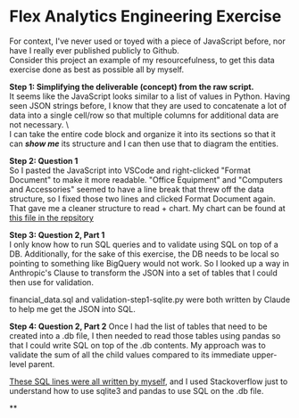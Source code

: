 # Flex Analytics Engineering Exercise

For context, I've never used or toyed with a piece of JavaScript before, nor have I really ever published publicly to Github. \
Consider this project an example of my resourcefulness, to get this data exercise done as best as possible all by myself.

**Step 1: Simplifying the deliverable (concept) from the raw script.** \
It seems like the JavaScript looks similar to a list of values in Python. Having seen JSON strings before, I know that they are used to concatenate a lot of data into a single cell/row so that multiple columns for additional data are not necessary. \ 
\
I can take the entire code block and organize it into its sections so that it can ***show me*** its structure and I can then use that to diagram the entities.

**Step 2: Question 1** \
So I pasted the JavaScript into VSCode and right-clicked "Format Document" to make it more readable. "Office Equipment" and "Computers and Accessories" seemed to have a line break that threw off the data structure, so I fixed those two lines and clicked Format Document again. That gave me a cleaner structure to read + chart. My chart can be found at [this file in the repsitory](https://github.com/rizvi14/flexanalyticseng/blob/main/flexanalyticseng.drawio)

**Step 3: Question 2, Part 1** \
I only know how to run SQL queries and to validate using SQL on top of a DB. Additionally, for the sake of this exercise, the DB needs to be local so pointing to something like BigQuery would not work. So I looked up a way in Anthropic's Clause to transform the JSON into a set of tables that I could then use for validation.

financial_data.sql and validation-step1-sqlite.py were both written by Claude to help me get the JSON into SQL.

**Step 4: Question 2, Part 2**
Once I had the list of tables that need to be created into a .db file, I then needed to read those tables using pandas so that I could write SQL on top of the .db contents. My approach was to validate the sum of all the child values compared to its immediate upper-level parent.

[These SQL lines were all written by myself](https://github.com/rizvi14/flexanalyticseng/blob/main/validation-step2-rule.py#L8-L76), and I used Stackoverflow just to understand how to use sqlite3 and pandas to use SQL on the .db file.


**




